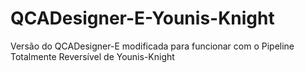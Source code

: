 # QCADesigner-E-Younis-Knight
Versão do QCADesigner-E modificada para funcionar com o Pipeline Totalmente Reversível de Younis-Knight
